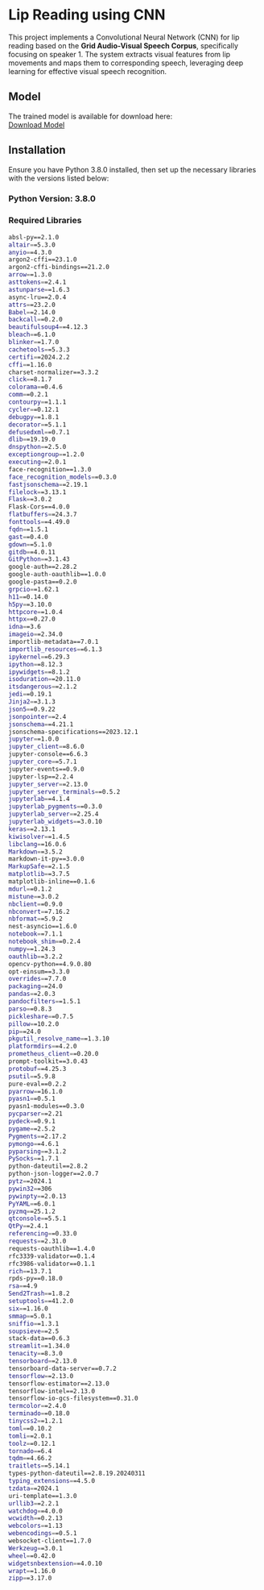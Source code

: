 # Lip Reading using CNN

This project implements a Convolutional Neural Network (CNN) for lip reading based on the **Grid Audio-Visual Speech Corpus**, specifically focusing on speaker 1. The system extracts visual features from lip movements and maps them to corresponding speech, leveraging deep learning for effective visual speech recognition.

## Model
The trained model is available for download here:  
[Download Model](https://drive.google.com/drive/folders/1_oJ6D16vI5qisyS2I9Iam4M4FYfEBii6?usp=sharing)

## Installation

Ensure you have Python 3.8.0 installed, then set up the necessary libraries with the versions listed below:

### Python Version: 3.8.0

### Required Libraries

```bash
absl-py==2.1.0
altair==5.3.0
anyio==4.3.0
argon2-cffi==23.1.0
argon2-cffi-bindings==21.2.0
arrow==1.3.0
asttokens==2.4.1
astunparse==1.6.3
async-lru==2.0.4
attrs==23.2.0
Babel==2.14.0
backcall==0.2.0
beautifulsoup4==4.12.3
bleach==6.1.0
blinker==1.7.0
cachetools==5.3.3
certifi==2024.2.2
cffi==1.16.0
charset-normalizer==3.3.2
click==8.1.7
colorama==0.4.6
comm==0.2.1
contourpy==1.1.1
cycler==0.12.1
debugpy==1.8.1
decorator==5.1.1
defusedxml==0.7.1
dlib==19.19.0
dnspython==2.5.0
exceptiongroup==1.2.0
executing==2.0.1
face-recognition==1.3.0
face_recognition_models==0.3.0
fastjsonschema==2.19.1
filelock==3.13.1
Flask==3.0.2
Flask-Cors==4.0.0
flatbuffers==24.3.7
fonttools==4.49.0
fqdn==1.5.1
gast==0.4.0
gdown==5.1.0
gitdb==4.0.11
GitPython==3.1.43
google-auth==2.28.2
google-auth-oauthlib==1.0.0
google-pasta==0.2.0
grpcio==1.62.1
h11==0.14.0
h5py==3.10.0
httpcore==1.0.4
httpx==0.27.0
idna==3.6
imageio==2.34.0
importlib-metadata==7.0.1
importlib_resources==6.1.3
ipykernel==6.29.3
ipython==8.12.3
ipywidgets==8.1.2
isoduration==20.11.0
itsdangerous==2.1.2
jedi==0.19.1
Jinja2==3.1.3
json5==0.9.22
jsonpointer==2.4
jsonschema==4.21.1
jsonschema-specifications==2023.12.1
jupyter==1.0.0
jupyter_client==8.6.0
jupyter-console==6.6.3
jupyter_core==5.7.1
jupyter-events==0.9.0
jupyter-lsp==2.2.4
jupyter_server==2.13.0
jupyter_server_terminals==0.5.2
jupyterlab==4.1.4
jupyterlab_pygments==0.3.0
jupyterlab_server==2.25.4
jupyterlab_widgets==3.0.10
keras==2.13.1
kiwisolver==1.4.5
libclang==16.0.6
Markdown==3.5.2
markdown-it-py==3.0.0
MarkupSafe==2.1.5
matplotlib==3.7.5
matplotlib-inline==0.1.6
mdurl==0.1.2
mistune==3.0.2
nbclient==0.9.0
nbconvert==7.16.2
nbformat==5.9.2
nest-asyncio==1.6.0
notebook==7.1.1
notebook_shim==0.2.4
numpy==1.24.3
oauthlib==3.2.2
opencv-python==4.9.0.80
opt-einsum==3.3.0
overrides==7.7.0
packaging==24.0
pandas==2.0.3
pandocfilters==1.5.1
parso==0.8.3
pickleshare==0.7.5
pillow==10.2.0
pip==24.0
pkgutil_resolve_name==1.3.10
platformdirs==4.2.0
prometheus_client==0.20.0
prompt-toolkit==3.0.43
protobuf==4.25.3
psutil==5.9.8
pure-eval==0.2.2
pyarrow==16.1.0
pyasn1==0.5.1
pyasn1-modules==0.3.0
pycparser==2.21
pydeck==0.9.1
pygame==2.5.2
Pygments==2.17.2
pymongo==4.6.1
pyparsing==3.1.2
PySocks==1.7.1
python-dateutil==2.8.2
python-json-logger==2.0.7
pytz==2024.1
pywin32==306
pywinpty==2.0.13
PyYAML==6.0.1
pyzmq==25.1.2
qtconsole==5.5.1
QtPy==2.4.1
referencing==0.33.0
requests==2.31.0
requests-oauthlib==1.4.0
rfc3339-validator==0.1.4
rfc3986-validator==0.1.1
rich==13.7.1
rpds-py==0.18.0
rsa==4.9
Send2Trash==1.8.2
setuptools==41.2.0
six==1.16.0
smmap==5.0.1
sniffio==1.3.1
soupsieve==2.5
stack-data==0.6.3
streamlit==1.34.0
tenacity==8.3.0
tensorboard==2.13.0
tensorboard-data-server==0.7.2
tensorflow==2.13.0
tensorflow-estimator==2.13.0
tensorflow-intel==2.13.0
tensorflow-io-gcs-filesystem==0.31.0
termcolor==2.4.0
terminado==0.18.0
tinycss2==1.2.1
toml==0.10.2
tomli==2.0.1
toolz==0.12.1
tornado==6.4
tqdm==4.66.2
traitlets==5.14.1
types-python-dateutil==2.8.19.20240311
typing_extensions==4.5.0
tzdata==2024.1
uri-template==1.3.0
urllib3==2.2.1
watchdog==4.0.0
wcwidth==0.2.13
webcolors==1.13
webencodings==0.5.1
websocket-client==1.7.0
Werkzeug==3.0.1
wheel==0.42.0
widgetsnbextension==4.0.10
wrapt==1.16.0
zipp==3.17.0
